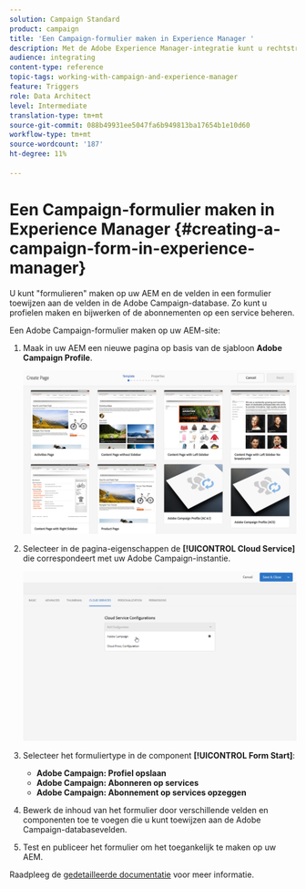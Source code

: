 ```yaml
---
solution: Campaign Standard
product: campaign
title: 'Een Campaign-formulier maken in Experience Manager '
description: Met de Adobe Experience Manager-integratie kunt u rechtstreeks in AEM formulieren maken om profielen te maken en bij te werken of abonnementen te beheren.
audience: integrating
content-type: reference
topic-tags: working-with-campaign-and-experience-manager
feature: Triggers
role: Data Architect
level: Intermediate
translation-type: tm+mt
source-git-commit: 088b49931ee5047fa6b949813ba17654b1e10d60
workflow-type: tm+mt
source-wordcount: '187'
ht-degree: 11%

---
```



# Een Campaign-formulier maken in Experience Manager {#creating-a-campaign-form-in-experience-manager}

U kunt &quot;formulieren&quot; maken op uw AEM en de velden in een formulier toewijzen aan de velden in de Adobe Campaign-database. Zo kunt u profielen maken en bijwerken of de abonnementen op een service beheren.

Een Adobe Campaign-formulier maken op uw AEM-site:

1. Maak in uw AEM een nieuwe pagina op basis van de sjabloon **Adobe Campaign Profile**.

   ![](assets/aem_content_forms.png)

1. Selecteer in de pagina-eigenschappen de **[!UICONTROL Cloud Service]** die correspondeert met uw Adobe Campaign-instantie.

   ![](assets/aem_content_forms_2.png)

1. Selecteer het formuliertype in de component **[!UICONTROL Form Start]**:

   * **Adobe Campaign: Profiel opslaan**
   * **Adobe Campaign: Abonneren op services**
   * **Adobe Campaign: Abonnement op services opzeggen**

1. Bewerk de inhoud van het formulier door verschillende velden en componenten toe te voegen die u kunt toewijzen aan de Adobe Campaign-databasevelden.
1. Test en publiceer het formulier om het toegankelijk te maken op uw AEM.

Raadpleeg de [gedetailleerde documentatie](https://docs.adobe.com/content/help/en/experience-manager-65/authoring/aem-adobe-campaign/adobe-campaign-forms.html) voor meer informatie.
